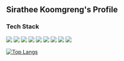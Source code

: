 ## Sirathee Koomgreng's Profile


### Tech Stack

<img src="https://img.shields.io/badge/-Firebase-FFA611?style=flat&logo=firebase&logoColor=FFFFFF"> <img src="https://img.shields.io/badge/-Google%20Cloud-4285F4?style=flat&logo=google%20cloud&logoColor=FFFFFF"> <img src="https://img.shields.io/badge/-Python-646464?style=flat&logo=python&logoColor=FFFFFF"> <img src="https://img.shields.io/badge/-Node.js-3C873A?style=flat&logo=Node.js&logoColor=white"> <img src="https://img.shields.io/badge/-JavaScript-eed718?style=flat&logo=javascript&logoColor=ffffff"> <img src="https://img.shields.io/badge/-Typescript-3178C6?style=flat&logo=typescript&logoColor=ffffff"> <img src="https://img.shields.io/badge/-HTML5-E34F26?style=flat&logo=html5&logoColor=white"> <img src="https://img.shields.io/badge/Java-ED8B00?style=flat&logo=java&logoColor=white"> <img src="https://img.shields.io/badge/React-20232A?style=flat&logo=react&logoColor=61DAFB">




[![Top Langs](https://github-readme-stats.vercel.app/api/top-langs/?username=sad7898&theme=radical&layout=compact)](https://github.com/anuraghazra/github-readme-stats)






<!--
**sad7898/sad7898** is a ✨ _special_ ✨ repository because its `README.md` (this file) appears on your GitHub profile.

Here are some ideas to get you started:

- 🔭 I’m currently working on ...
- 🌱 I’m currently learning ...
- 👯 I’m looking to collaborate on ...
- 🤔 I’m looking for help with ...
- 💬 Ask me about ...
- 📫 How to reach me: ...
- 😄 Pronouns: ...
- ⚡ Fun fact: ...
-->
